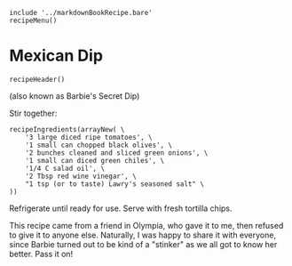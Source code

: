 ~~~ markdown-script
include '../markdownBookRecipe.bare'
recipeMenu()
~~~

# Mexican Dip

~~~ markdown-script
recipeHeader()
~~~

(also known as Barbie's Secret Dip)

Stir together:

~~~ markdown-script
recipeIngredients(arrayNew( \
    '3 large diced ripe tomatoes', \
    '1 small can chopped black olives', \
    '2 bunches cleaned and sliced green onions', \
    '1 small can diced green chiles', \
    '1/4 C salad oil', \
    '2 Tbsp red wine vinegar', \
    "1 tsp (or to taste) Lawry's seasoned salt" \
))
~~~

Refrigerate until ready for use. Serve with fresh tortilla chips.

This recipe came from a friend in Olympia, who gave it to me, then refused to give it to anyone
else. Naturally, I was happy to share it with everyone, since Barbie turned out to be kind of a
"stinker" as we all got to know her better. Pass it on!
